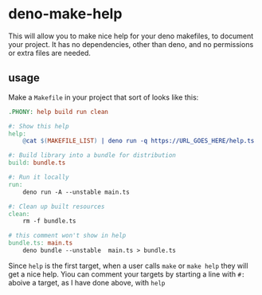 # deno-make-help

This will allow you to make nice help for your deno makefiles, to document your project. It has no dependencies, other than deno, and no permissions or extra files are needed.


## usage

Make a `Makefile` in your project that sort of looks like this:

```Makefile
.PHONY: help build run clean

#: Show this help
help:
	@cat $(MAKEFILE_LIST) | deno run -q https://URL_GOES_HERE/help.ts

#: Build library into a bundle for distribution
build: bundle.ts

#: Run it locally
run:
	deno run -A --unstable main.ts

#: Clean up built resources
clean:
	rm -f bundle.ts

# this comment won't show in help
bundle.ts: main.ts
	deno bundle --unstable  main.ts > bundle.ts
```

Since `help` is the first target, when a user calls `make` or `make help` they will get a nice help. Yiou can comment your targets by starting a line with `#: ` aboive a target, as I have done above, with `help`